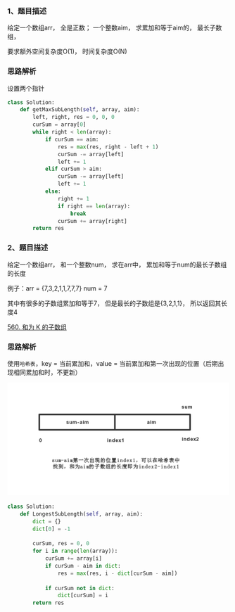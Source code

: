### 1、题目描述

给定一个数组arr， 全是正数； 一个整数aim， 求累加和等于aim的， 最长子数组， 

要求额外空间复杂度O(1)， 时间复杂度O(N)

### 思路解析

设置两个指针

```python
class Solution:
    def getMaxSubLength(self, array, aim):
        left, right, res = 0, 0, 0
        curSum = array[0]
        while right < len(array):
            if curSum == aim:
                res = max(res, right - left + 1)
                curSum -= array[left]
                left += 1
            elif curSum > aim:
                curSum -= array[left]
                left += 1
            else:
                right += 1
                if right == len(array):
                    break
                curSum += array[right]
        return res

```

### 2、题目描述

给定一个数组arr， 和一个整数num， 求在arr中， 累加和等于num的最长子数组的长度

例子：arr = {7,3,2,1,1,7,7,7} num = 7

其中有很多的子数组累加和等于7， 但是最长的子数组是{3,2,1,1}， 所以返回其长度4

[560. 和为 K 的子数组](https://leetcode.cn/problems/subarray-sum-equals-k/)

### 思路解析

使用`哈希表`，key = 当前累加和，value = 当前累加和第一次出现的位置（后期出现相同累加和时，不更新）

![](https://github.com/1273545169/course_note/blob/master/%E5%9B%BE%E7%89%87/%E5%AD%90%E6%95%B0%E7%BB%84%E7%B4%AF%E5%8A%A0%E5%92%8C.jpg)


```python
class Solution:
    def LongestSubLength(self, array, aim):
        dict = {}
        dict[0] = -1

        curSum, res = 0, 0
        for i in range(len(array)):
            curSum += array[i]
            if curSum - aim in dict:
                res = max(res, i - dict[curSum - aim])

            if curSum not in dict:
                dict[curSum] = i
        return res


```
